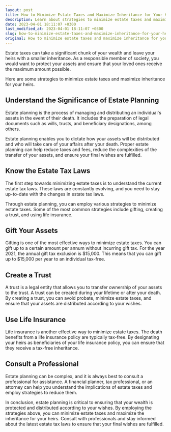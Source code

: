 ```yaml
---
layout: post
title: How to Minimize Estate Taxes and Maximize Inheritance for Your Heirs?
description: Learn about strategies to minimize estate taxes and maximize inheritance for your heirs. Read on to understand the significance of estate planning and what steps you can take to protect your wealth for your loved ones.
date: 2023-04-01 18:11:07 +0300
last_modified_at: 2023-04-01 18:11:07 +0300
slug: how-to-minimize-estate-taxes-and-maximize-inheritance-for-your-heirs
original: How to minimize estate taxes and maximize inheritance for your heirs?
---
```

Estate taxes can take a significant chunk of your wealth and leave your heirs with a smaller inheritance. As a responsible member of society, you would want to protect your assets and ensure that your loved ones receive the maximum amount possible.

Here are some strategies to minimize estate taxes and maximize inheritance for your heirs.

## Understand the Significance of Estate Planning

Estate planning is the process of managing and distributing an individual's assets in the event of their death. It includes the preparation of legal documents such as wills, trusts, and beneficiary designations, among others.

Estate planning enables you to dictate how your assets will be distributed and who will take care of your affairs after your death. Proper estate planning can help reduce taxes and fees, reduce the complexities of the transfer of your assets, and ensure your final wishes are fulfilled.

## Know the Estate Tax Laws

The first step towards minimizing estate taxes is to understand the current estate tax laws. These laws are constantly evolving, and you need to stay up-to-date with the changes in estate tax laws.

Through estate planning, you can employ various strategies to minimize estate taxes. Some of the most common strategies include gifting, creating a trust, and using life insurance.

## Gift Your Assets

Gifting is one of the most effective ways to minimize estate taxes. You can gift up to a certain amount per annum without incurring gift tax. For the year 2021, the annual gift tax exclusion is $15,000. This means that you can gift up to $15,000 per year to an individual tax-free.

## Create a Trust

A trust is a legal entity that allows you to transfer ownership of your assets to the trust. A trust can be created during your lifetime or after your death. By creating a trust, you can avoid probate, minimize estate taxes, and ensure that your assets are distributed according to your wishes.

## Use Life Insurance

Life insurance is another effective way to minimize estate taxes. The death benefits from a life insurance policy are typically tax-free. By designating your heirs as beneficiaries of your life insurance policy, you can ensure that they receive a tax-free inheritance.

## Consult a Professional

Estate planning can be complex, and it is always best to consult a professional for assistance. A financial planner, tax professional, or an attorney can help you understand the implications of estate taxes and employ strategies to reduce them.

In conclusion, estate planning is critical to ensuring that your wealth is protected and distributed according to your wishes. By employing the strategies above, you can minimize estate taxes and maximize the inheritance for your heirs. Consult with professionals and stay informed about the latest estate tax laws to ensure that your final wishes are fulfilled.
